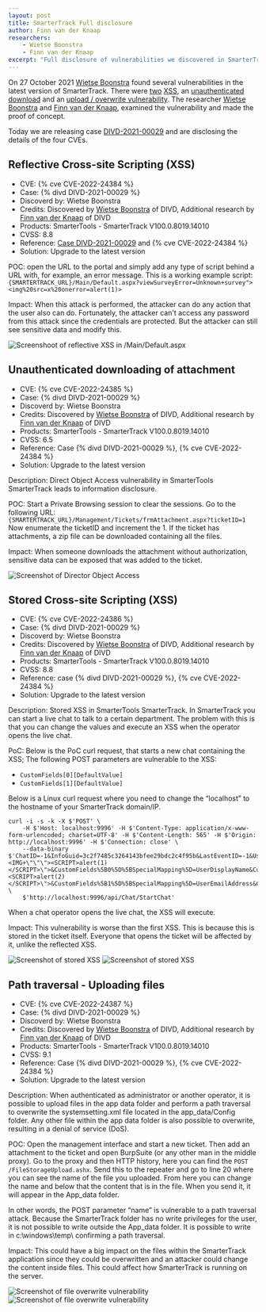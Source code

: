 ```yaml
---
layout: post
title: SmarterTrack Full disclosure
author: Finn van der Knaap
researchers: 
    - Wietse Boonstra
    - Finn van der Knaap
excerpt: "Full disclosure of vulnerabilities we discovered in SmarterTrack"
---
```

On 27 October 2021 [Wietse Boonstra](https://www.divd.nl/team/Wietse%20Boonstra/) found several vulnerabilities in the latest version of SmarterTrack. There were [two](/CVE-2022-24384) [XSS](/CVE-2022-24386), an [unauthenticated download](/CVE-2022-24385) and an [upload / overwrite vulnerability](/CVE-2022-24387). The researcher [Wietse Boonstra](https://www.divd.nl/team/Wietse%20Boonstra/) and [Finn van der Knaap](https://www.divd.nl/team/Finn%20van%20der%20Knaap/), examined the vulnerability and made the proof of concept.

Today we are releasing case [DIVD-2021-00029](/DIVD-2021-00029) and are disclosing the details of the four CVEs.


## Reflective Cross-site Scripting (XSS)

- CVE: {% cve CVE-2022-24384 %}
- Case: {% divd DIVD-2021-00029 %}
- Discoverd by: Wietse Boonstra
- Credits: Discovered by [Wietse Boonstra](https://www.divd.nl/team/Wietse%20Boonstra/) of DIVD, Additional research by [Finn van der Knaap](https://www.divd.nl/team/Finn%20van%20der%20Knaap/) of DIVD
- Products: SmarterTools - SmarterTrack V100.0.8019.14010
- CVSS: 8.8
- Reference: [Case DIVD-2021-00029](https://csirt.divd.nl/cases/DIVD-2021-00029/) and {% cve CVE-2022-24384 %}
- Solution: Upgrade to the latest version

POC: open the URL to the portal and simply add any type of script behind a URL with, for example, an error message. This is a working example script:
`{SMARTERTRACK_URL}/Main/Default.aspx?viewSurveyError=Unknown+survey"><img%20src=x%20onerror=alert(1)>`

Impact: When this attack is performed, the attacker can do any action that the user also can do. Fortunately, the attacker can't access any password from this attack since the credentials are protected. But the attacker can still see sensitive data and modify this.

![Screenshoot of reflective XSS in /Main/Default.aspx](/img/DIVD-2021-00029/poc1.png)

## Unauthenticated downloading of attachment

- CVE: {% cve CVE-2022-24385 %}
- Case: {% divd DIVD-2021-00029 %}
- Discoverd by: Wietse Boonstra
- Credits: Discovered by [Wietse Boonstra](https://www.divd.nl/team/Wietse%20Boonstra/) of DIVD, Additional research by [Finn van der Knaap](https://www.divd.nl/team/Finn%20van%20der%20Knaap/) of DIVD
- Products: SmarterTools - SmarterTrack V100.0.8019.14010
- CVSS: 6.5
- Reference: Case {% divd DIVD-2021-00029 %}, {% cve CVE-2022-24384 %}
- Solution: Upgrade to the latest version

Description: Direct Object Access vulnerability in SmarterTools SmarterTrack leads to information disclosure.

POC: Start a Private Browsing session to clear the sessions. Go to the following URL: `{SMARTERTRACK_URL}/Management/Tickets/frmAttachment.aspx?ticketID=1`
Now enumerate the ticketID and increment the 1. If the ticket has attachments, a zip file can be downloaded containing all the files.

Impact: When someone downloads the attachment without authorization, sensitive data can be exposed that was added to the ticket.


![Screenshot of Director Object Access](/img/DIVD-2021-00029/poc2.png)


## Stored Cross-site Scripting (XSS)

- CVE: {% cve CVE-2022-24386 %}
- Case: {% divd DIVD-2021-00029 %}
- Discoverd by: Wietse Boonstra
- Credits: Discovered by [Wietse Boonstra](https://www.divd.nl/team/Wietse%20Boonstra/) of DIVD, Additional research by [Finn van der Knaap](https://www.divd.nl/team/Finn%20van%20der%20Knaap/) of DIVD
- Products: SmarterTools - SmarterTrack V100.0.8019.14010
- CVSS: 8.8
- Reference: case {% divd DIVD-2021-00029 %}, {% cve CVE-2022-24384 %}
- Solution: Upgrade to the latest version

Description: Stored XSS in SmarterTools SmarterTrack. In SmarterTrack you can start a live chat to talk to a certain department. The problem with this is that you can change the values and execute an XSS when the operator opens the live chat.

PoC: Below is the PoC curl request, that starts a new chat containing the XSS;
The following POST parameters are vulnerable to the XSS:
* `CustomFields[0][DefaultValue]`
* `CustomFields[1][DefaultValue]`

Below is a Linux curl request where you need to change the “localhost” to the hostname of your SmarterTrack domain/IP.

```
curl -i -s -k -X $'POST' \
    -H $'Host: localhost:9996' -H $'Content-Type: application/x-www-form-urlencoded; charset=UTF-8' -H $'Content-Length: 565' -H $'Origin: http://localhost:9996' -H $'Connection: close' \
    --data-binary $'ChatID=-1&InfoGuid=3c2f7485c3264143bfee29bdc2c4f95b&LastEventID=-1&UserLanguage=&UnsentMessageStandard=test&DepartmentID=3&Status=2&CustomFields%5B0%5D%5BID%5D=1&CustomFields%5B0%5D%5BDefaultValue%5D=<IMG+\"\"\"><SCRIPT>alert(1)</SCRIPT>\">&CustomFields%5B0%5D%5BSpecialMapping%5D=UserDisplayName&CustomFields%5B0%5D%5BDisplayName%5D=Display+Name&CustomFields%5B1%5D%5BID%5D=2&CustomFields%5B1%5D%5BDefaultValue%5D=i@a.a<IMG+\"\"\"><SCRIPT>alert(2)</SCRIPT>\">&CustomFields%5B1%5D%5BSpecialMapping%5D=UserEmailAddress&CustomFields%5B1%5D%5BDisplayName%5D=Email&VisitorGuid=' \
    $'http://localhost:9996/api/Chat/StartChat'
 ```

When a chat operator opens the live chat, the XSS will execute.

Impact: This vulnerability is worse than the first XSS. This is because this is stored in the ticket itself. Everyone that opens the ticket will be affected by it, unlike the reflected XSS.


![Screenshot of stored XSS](/img/DIVD-2021-00029/poc3a.png)
![Screenshot of stored XSS](/img/DIVD-2021-00029/poc3b.png)

## Path traversal - Uploading files

- CVE: {% cve CVE-2022-24387 %}
- Case: {% divd DIVD-2021-00029 %}
- Discoverd by: Wietse Boonstra
- Credits: Discovered by [Wietse Boonstra](https://www.divd.nl/team/Wietse%20Boonstra/) of DIVD, Additional research by [Finn van der Knaap](https://www.divd.nl/team/Finn%20van%20der%20Knaap/) of DIVD
- Products: SmarterTools - SmarterTrack V100.0.8019.14010
- CVSS: 9.1
- Reference: Case {% divd DIVD-2021-00029 %}, {% cve CVE-2022-24384 %}
- Solution: Upgrade to the latest version

Description: When authenticated as administrator or another operator, it is possible to upload files in the app data folder and perform a path traversal to overwrite the systemsetting.xml file located in the app_data/Config folder. Any other file within the app data folder is also possible to overwrite, resulting in a denial of service (DoS).

POC: Open the management interface and start a new ticket. Then add an attachment to the ticket and open BurpSuite (or any other man in the middle proxy). Go to the proxy and then HTTP history, here you can find the `POST /FileStorageUpload.ashx`. Send this to the repeater and go to line 20 where you can see the name of the file you uploaded. From here you can change the name and below that the content that is in the file. When you send it, it will appear in the App_data folder.

In other words, the POST parameter “name” is vulnerable to a path traversal attack. Because the SmarterTrack folder has no write privileges for the user, it is not possible to write outside the App_data folder. It is possible to write in c:\windows\temp\ confirming a path traversal.

Impact: This could have a big impact on the files within the SmarterTrack application since they could be overwritten and an attacker could change the content inside files. This could affect how SmarterTrack is running on the server.

![Screenshot of file overwrite vulnerability](/img/DIVD-2021-00029/poc4a.png)
![Screenshot of file overwrite vulnerability](/img/DIVD-2021-00029/poc4b.png)
